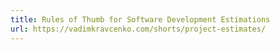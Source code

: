 ```yaml
---
title: Rules of Thumb for Software Development Estimations
url: https://vadimkravcenko.com/shorts/project-estimates/
---
```

